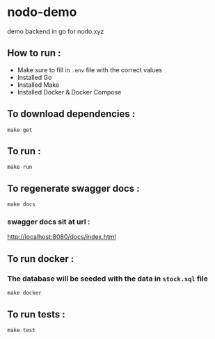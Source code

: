 # nodo-demo

demo backend in go for nodo.xyz

## How to run :

- Make sure to fill in `.env` file with the correct values
- Installed Go
- Installed Make
- Installed Docker & Docker Compose

## To download dependencies :

`make get`

## To run :

`make run`

## To regenerate swagger docs :

`make docs`

### swagger docs sit at url :

[http://localhost:8080/docs/index.html](http://localhost:8080/docs/index.html)

## To run docker :

### The database will be seeded with the data in `stock.sql` file

`make docker`

## To run tests :

`make test`
